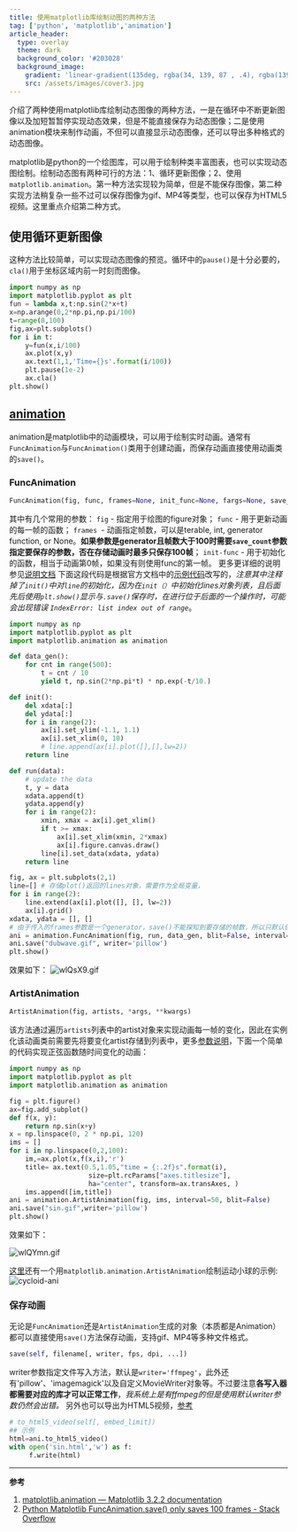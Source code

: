 ```yaml
---
title: 使用matplotlib库绘制动图的两种方法
tag: ['python', 'matplotlib','animation']
article_header:
  type: overlay
  theme: dark
  background_color: '#203028'
  background_image:
    gradient: 'linear-gradient(135deg, rgba(34, 139, 87 , .4), rgba(139, 34, 139, .4))'
    src: /assets/images/cover3.jpg
---
```


介绍了两种使用matplotlib库绘制动态图像的两种方法，一是在循环中不断更新图像以及加短暂暂停实现动态效果，但是不能直接保存为动态图像；二是使用animation模块来制作动画，不但可以直接显示动态图像，还可以导出多种格式的动态图像。

<!--more-->

matplotlib是python的一个绘图库，可以用于绘制种类丰富图表，也可以实现动态图绘制。绘制动态图有两种可行的方法：1、循环更新图像；2、使用`matplotlib.animation`。第一种方法实现较为简单，但是不能保存图像，第二种实现方法稍复杂一些不过可以保存图像为gif、MP4等类型，也可以保存为HTML5视频。这里重点介绍第二种方式。
## 使用循环更新图像
这种方法比较简单，可以实现动态图像的预览。循环中的`pause()`是十分必要的，`cla()`用于坐标区域内前一时刻而图像。
```python
import numpy as np
import matplotlib.pyplot as plt
fun = lambda x,t:np.sin(2*x+t)
x=np.arange(0,2*np.pi,np.pi/100)
t=range(0,100)
fig,ax=plt.subplots()
for i in t:
    y=fun(x,i/100)
    ax.plot(x,y)
    ax.text(1,1,'Time={}s'.format(i/100))
    plt.pause(1e-2)
    ax.cla()
plt.show()
```
## [animation](https://matplotlib.org/api/animation_api.html)
animation是matplotlib中的动画模块，可以用于绘制实时动画。通常有`FuncAnimation`与`FuncAnimation()`类用于创建动画，而保存动画直接使用动画类的`save()`。
### FuncAnimation

```python
FuncAnimation(fig, func, frames=None, init_func=None, fargs=None, save_count=None, *, cache_frame_data=True, **kwargs)
```
其中有几个常用的参数：
`fig` - 指定用于绘图的figure对象；
`func` - 用于更新动画的每一帧的函数；
`frames `- 动画指定帧数，可以是terable, int, generator function, or None。**如果参数是generator且帧数大于100时需要`save_count`参数指定要保存的参数，否在存储动画时最多只保存100帧**；
`init-func` - 用于初始化的函数，相当于动画第0帧，如果没有则使用func的第一帧。
更多更详细的说明参见[说明文档](https://matplotlib.org/api/_as_gen/matplotlib.animation.FuncAnimation.html#matplotlib.animation.FuncAnimation)
下面这段代码是根据官方文档中的[示例代码](https://matplotlib.org/gallery/animation/animate_decay.html)改写的，*注意其中注释掉了`init()`中对`line`的初始化，因为在`init（）`中初始化lines对象列表，且后面先后使用`plt.show()`显示与`.save()`保存时，在进行位于后面的一个操作时，可能会出现错误 `IndexError: list index out of range`*。

```python
import numpy as np
import matplotlib.pyplot as plt
import matplotlib.animation as animation

def data_gen():
    for cnt in range(500):
        t = cnt / 10
        yield t, np.sin(2*np.pi*t) * np.exp(-t/10.)

def init():
    del xdata[:]
    del ydata[:]
    for i in range(2):
        ax[i].set_ylim(-1.1, 1.1)
        ax[i].set_xlim(0, 10)
        # line.append(ax[i].plot([],[],lw=2))
    return line

def run(data):
    # update the data
    t, y = data
    xdata.append(t)
    ydata.append(y)
    for i in range(2):
        xmin, xmax = ax[i].get_xlim()
        if t >= xmax:
            ax[i].set_xlim(xmin, 2*xmax)
            ax[i].figure.canvas.draw()
        line[i].set_data(xdata, ydata)
    return line

fig, ax = plt.subplots(2,1)
line=[] # 存储plot()返回的lines对象，需要作为全局变量，
for i in range(2):
    line.extend(ax[i].plot([], [], lw=2))
    ax[i].grid()
xdata, ydata = [], []
# 由于传入的frames参数是一个generator，save()不能探知到要存储的帧数，所以只默认保存100帧，通过save_count参数来指定正确的保存帧数。
ani = animation.FuncAnimation(fig, run, data_gen, blit=False, interval=10,repeat=False, init_func=init,save_count=500)
ani.save("dubwave.gif", writer='pillow')
plt.show()
```
效果如下：
![wlQsX9.gif](https://s1.ax1x.com/2020/09/08/wlQsX9.gif)

### ArtistAnimation

```python
ArtistAnimation(fig, artists, *args, **kwargs)
```
该方法通过遍历`artists`列表中的artist对象来实现动画每一帧的变化，因此在实例化该动画类前需要先将要变化artist存储到列表中，更多[参数说明](https://matplotlib.org/api/_as_gen/matplotlib.animation.ArtistAnimation.html)，下面一个简单的代码实现正弦函数随时间变化的动画：  
```python
import numpy as np
import matplotlib.pyplot as plt
import matplotlib.animation as animation

fig = plt.figure()
ax=fig.add_subplot()
def f(x, y):
    return np.sin(x+y)
x = np.linspace(0, 2 * np.pi, 120)
ims = []
for i in np.linspace(0,2,100):
    im,=ax.plot(x,f(x,i),'r')
    title= ax.text(0.5,1.05,"time = {:.2f}s".format(i), 
                    size=plt.rcParams["axes.titlesize"],
                    ha="center", transform=ax.transAxes, )
    ims.append([im,title])
ani = animation.ArtistAnimation(fig, ims, interval=50, blit=False)
ani.save("sin.gif",writer='pillow')
plt.show()
```
效果如下：

![wlQYmn.gif](https://s1.ax1x.com/2020/09/08/wlQYmn.gif)

[这里](https://pythonmatplotlibtips.blogspot.com/2017/12/cycloid-animation-artistanimation.html)还有一个用`matplotlib.animation.ArtistAnimation`绘制运动小球的示例:
![cycloid-ani](https://3.bp.blogspot.com/-exer6ktXuB8/Wj2ZVdsf1xI/AAAAAAAAJ6I/r2vH0ESt2mMlY6LrhNl4hMzWVF9I715SACLcBGAs/s400/cycloid_ArtistAnimation.gif)

### 保存动画
无论是`FuncAnimation`还是`ArtistAnimation`生成的对象（本质都是Animation）都可以直接使用`save()`方法保存动画，支持gif、MP4等多种文件格式。
```python
save(self, filename[, writer, fps, dpi, ...])
```
writer参数指定文件写入方法，默认是`writer='ffmpeg'`，此外还有'pillow'、'imagemagick'以及自定义MovieWriter对象等。不过要注意**各写入器都需要对应的库才可以正常工作**，*我系统上是有ffmpeg的但是使用默认writer参数仍然会出错。*
另外也可以导出为HTML5视频，[参考](https://matplotlib.org/api/_as_gen/matplotlib.animation.Animation.html#matplotlib.animation.Animation.to_html5_video)

```python
# to_html5_video(self[, embed_limit])
## 示例
html=ani.to_html5_video()
with open('sin.html','w') as f:
     f.write(html)
```
---

**参考**
1. [matplotlib.animation — Matplotlib 3.2.2 documentation](https://matplotlib.org/api/animation_api.html)  
2. [Python Matplotlib FuncAnimation.save() only saves 100 frames - Stack Overflow](https://stackoverflow.com/questions/38980794/python-matplotlib-funcanimation-save-only-saves-100-frames)
